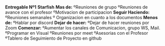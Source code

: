 **Entregable Nº1**
**Starfish**
**Mas de:**
ºReuniones de grupo
ºReuniones de avance con el profesor
ºMotivacion de participacion
**Seguir Haciendo:**
ºReuniones semanales
º Organizacion en cuanto a los documentos
**Menos de:**
ºHablar por discord
**Dejar de hacer:**
ºDejar de hacer reuniones por Zoom
**Comenzar:**
ºAumentar los canales de Comunicacion, grupo WS, Mail.
ºProgramar en Visual
ºReuniones por meet
ºAsesorias con el Profesor
ºTablero de Seguimiento de Proyecto en github